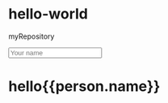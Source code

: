 # hello-world
myRepository
<!DOCTYPE HTML PUBLIC "-//W3C//DTD HTML 4.01 Transitional//EN"
        "http://www.w3.org/TR/html4/loose.dtd">
<html ng-app>
<head>
    <title>Title</title>
    <meta charset="utf-8">
    <script src="lib/angular/angular.min.js"></script>
</head>
<body>
    <input ng-model="person.name" type="text" placeholder="Your name">
    <h1>hello{{person.name}}</h1>
</body>
</html>
